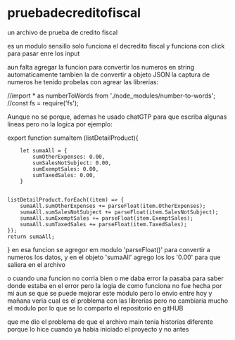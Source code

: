 # pruebadecreditofiscal
un archivo de prueba de credito fiscal 

es un modulo sensillo solo funciona el decredito fiscal y funciona con click para pasar enre los input

aun falta agregar la funcion para convertir los numeros en string automaticamente  tambien la de convertir a objeto JSON la captura de numeros he tenido probelas con agrear las librerias:

//import * as numberToWords from './node_modules/number-to-words';
//const fs = require('fs');


Aunque no se porque, ademas he usado chatGTP para que escriba algunas lineas pero no la logica por ejemplo:

export function sumaItem (listDetailProduct){

        let sumaAll = {
            sumOtherExpenses: 0.00,
            sumSalesNotSubject: 0.00,
            sumExemptSales: 0.00,
            sumTaxedSales: 0.00,
        }
    

    listDetailProduct.forEach((item) => {
        sumaAll.sumOtherExpenses += parseFloat(item.OtherExpenses);
        sumaAll.sumSalesNotSubject += parseFloat(item.SalesNotSubject);
        sumaAll.sumExemptSales += parseFloat(item.ExemptSales);
        sumaAll.sumTaxedSales += parseFloat(item.TaxedSales);
    });
    return sumaAll;
}
en esa funcion se agregor em modulo 'parseFloat()' para convertir a numeros los datos, y en el objeto 'sumaAll' agrego los los '0.00' para que saliera en el archivo 

o cuando una funcion no corria bien o me daba error la pasaba para saber donde estaba en el error  pero la logia de como funciona no fue hecha por mi aun se que se puede mejorar este modulo pero lo envio entre hoy y mañana veria cual es el problema con las librerias pero no cambiaria mucho el modulo por lo que se lo comparto el repositorio en gitHUB

que me dio el problema de que el archivo main tenia historias diferente porque lo hice cuando ya habia iniciado el proyecto y no antes 

